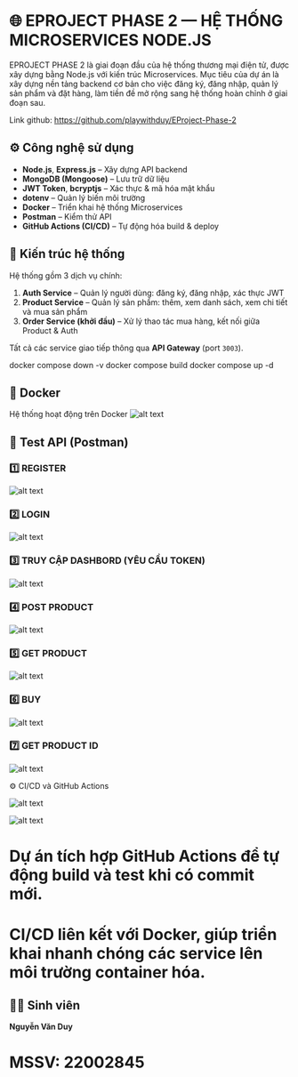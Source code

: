 # 🌐 EPROJECT PHASE 2 — HỆ THỐNG MICROSERVICES NODE.JS

EPROJECT PHASE 2 là giai đoạn đầu của hệ thống thương mại điện tử, được xây dựng bằng Node.js với kiến trúc Microservices.
Mục tiêu của dự án là xây dựng nền tảng backend cơ bản cho việc đăng ký, đăng nhập, quản lý sản phẩm và đặt hàng, làm tiền đề mở rộng sang hệ thống hoàn chỉnh ở giai đoạn sau.

Link github: https://github.com/playwithduy/EProject-Phase-2

## ⚙️ Công nghệ sử dụng

- **Node.js**, **Express.js** – Xây dựng API backend  
- **MongoDB (Mongoose)** – Lưu trữ dữ liệu  
- **JWT Token**, **bcryptjs** – Xác thực & mã hóa mật khẩu  
- **dotenv** – Quản lý biến môi trường  
- **Docker** – Triển khai hệ thống Microservices  
- **Postman** – Kiểm thử API  
- **GitHub Actions (CI/CD)** – Tự động hóa build & deploy


## 🧩 Kiến trúc hệ thống
Hệ thống gồm 3 dịch vụ chính:

1. **Auth Service** – Quản lý người dùng: đăng ký, đăng nhập, xác thực JWT  
2. **Product Service** – Quản lý sản phẩm: thêm, xem danh sách, xem chi tiết và mua sản phẩm  
3. **Order Service (khởi đầu)** – Xử lý thao tác mua hàng, kết nối giữa Product & Auth  

Tất cả các service giao tiếp thông qua **API Gateway** (port `3003`).

docker compose down -v
docker compose build
docker compose up -d

## 🐳 Docker
Hệ thống hoạt động trên Docker
![alt text](public/Docker.jpg)
## 🧪 Test API (Postman)
### 1️⃣ REGISTER
![alt text](public/AUTH_REGISTER.jpg)
### 2️⃣ LOGIN
![alt text](public/AUTH_LOGIN.jpg)
### 3️⃣ TRUY CẬP DASHBORD (YÊU CẦU TOKEN)
![alt text](public/AUTH_DASHBORD.jpg)
### 4️⃣ POST PRODUCT
![alt text](public/PRODUCT_POST.jpg)
### 5️⃣ GET PRODUCT
![alt text](public/PRODUCT_GET.jpg)
### 6️⃣ BUY 
![alt text](public/PRODUCT_BUY.jpg)
### 7️⃣ GET PRODUCT ID
![alt text](public/PRODUCT_GETID.jpg)

⚙️ CI/CD và GitHub Actions

![alt text](public/ci_cd.jpg)

![alt text](public/ci_cd1.jpg)

# Dự án tích hợp GitHub Actions để tự động build và test khi có commit mới.
# CI/CD liên kết với Docker, giúp triển khai nhanh chóng các service lên môi trường container hóa.

## 👨‍💻 Sinh viên
**Nguyễn Văn Duy**  
# MSSV: 22002845  


